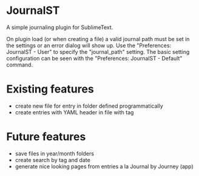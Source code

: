 # JournalST
A simple journaling plugin for SublimeText.

On plugin load (or when creating a file) a valid journal path must be set in the settings or an error dialog will show up. Use the "Preferences: JournalST - User" to specify the "journal_path" setting. The basic setting configuration can be seen with the "Preferences: JournalST - Default" command.

# Existing features
 - create new file for entry in folder defined programmatically
 - create entries with YAML header in file with tag

# Future features
 - save files in year/month folders
 - create search by tag and date
 - generate nice looking pages from entries a la Journal by Journey (app)

